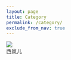 ```yaml
---
layout: page
title: Category
permalink: /category/
exclude_from_nav: true
---
```


<img src="https://avatars2.githubusercontent.com/u/8794792?v=3&s=180">

<br>
西岚儿

